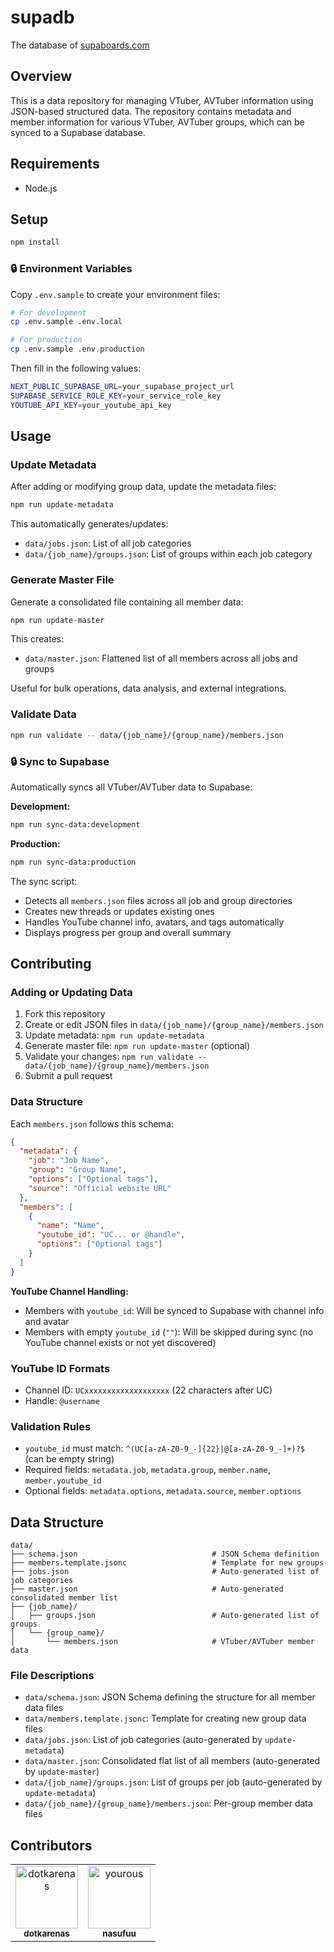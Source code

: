 # supadb

The database of [supaboards.com](https://supaboards.com)

## Overview

This is a data repository for managing VTuber, AVTuber information using JSON-based structured data. The repository contains metadata and member information for various VTuber, AVTuber groups, which can be synced to a Supabase database.

## Requirements

- Node.js

## Setup

```bash
npm install
```

### 🔒 Environment Variables

Copy `.env.sample` to create your environment files:

```bash
# For development
cp .env.sample .env.local

# For production
cp .env.sample .env.production
```

Then fill in the following values:

```bash
NEXT_PUBLIC_SUPABASE_URL=your_supabase_project_url
SUPABASE_SERVICE_ROLE_KEY=your_service_role_key
YOUTUBE_API_KEY=your_youtube_api_key
```

## Usage

### Update Metadata

After adding or modifying group data, update the metadata files:

```bash
npm run update-metadata
```

This automatically generates/updates:
- `data/jobs.json`: List of all job categories
- `data/{job_name}/groups.json`: List of groups within each job category

### Generate Master File

Generate a consolidated file containing all member data:

```bash
npm run update-master
```

This creates:
- `data/master.json`: Flattened list of all members across all jobs and groups

Useful for bulk operations, data analysis, and external integrations.

### Validate Data

```bash
npm run validate -- data/{job_name}/{group_name}/members.json
```

### 🔒 Sync to Supabase

Automatically syncs all VTuber/AVTuber data to Supabase:

**Development:**
```bash
npm run sync-data:development
```

**Production:**
```bash
npm run sync-data:production
```

The sync script:
- Detects all `members.json` files across all job and group directories
- Creates new threads or updates existing ones
- Handles YouTube channel info, avatars, and tags automatically
- Displays progress per group and overall summary

## Contributing

### Adding or Updating Data

1. Fork this repository
2. Create or edit JSON files in `data/{job_name}/{group_name}/members.json`
3. Update metadata: `npm run update-metadata`
4. Generate master file: `npm run update-master` (optional)
5. Validate your changes: `npm run validate -- data/{job_name}/{group_name}/members.json`
6. Submit a pull request

### Data Structure

Each `members.json` follows this schema:

```json
{
  "metadata": {
    "job": "Job Name",
    "group": "Group Name",
    "options": ["Optional tags"],
    "source": "Official website URL"
  },
  "members": [
    {
      "name": "Name",
      "youtube_id": "UC... or @handle",
      "options": ["Optional tags"]
    }
  ]
}
```

**YouTube Channel Handling:**
- Members with `youtube_id`: Will be synced to Supabase with channel info and avatar
- Members with empty `youtube_id` (`""`): Will be skipped during sync (no YouTube channel exists or not yet discovered)

### YouTube ID Formats

- Channel ID: `UCxxxxxxxxxxxxxxxxxxx` (22 characters after UC)
- Handle: `@username`

### Validation Rules

- `youtube_id` must match: `^(UC[a-zA-Z0-9_-]{22}|@[a-zA-Z0-9_-]+)?$` (can be empty string)
- Required fields: `metadata.job`, `metadata.group`, `member.name`, `member.youtube_id`
- Optional fields: `metadata.options`, `metadata.source`, `member.options`

## Data Structure

```
data/
├── schema.json                              # JSON Schema definition
├── members.template.jsonc                   # Template for new groups
├── jobs.json                                # Auto-generated list of job categories
├── master.json                              # Auto-generated consolidated member list
├── {job_name}/
│   ├── groups.json                          # Auto-generated list of groups
│   └── {group_name}/
│       └── members.json                     # VTuber/AVTuber member data
```

### File Descriptions

- `data/schema.json`: JSON Schema defining the structure for all member data files
- `data/members.template.jsonc`: Template for creating new group data files
- `data/jobs.json`: List of job categories (auto-generated by `update-metadata`)
- `data/master.json`: Consolidated flat list of all members (auto-generated by `update-master`)
- `data/{job_name}/groups.json`: List of groups per job (auto-generated by `update-metadata`)
- `data/{job_name}/{group_name}/members.json`: Per-group member data files

## Contributors

<!-- readme: contributors -start -->
<table>
	<tbody>
		<tr>
            <td align="center">
                <a href="https://github.com/dotkarenas">
                    <img src="https://avatars.githubusercontent.com/u/236640342?v=4" width="100;" alt="dotkarenas"/>
                    <br />
                    <sub><b>dotkarenas</b></sub>
                </a>
            </td>
            <td align="center">
                <a href="https://github.com/yourous">
                    <img src="https://avatars.githubusercontent.com/u/92163468?v=4" width="100;" alt="yourous"/>
                    <br />
                    <sub><b>nasufuu</b></sub>
                </a>
            </td>
		</tr>
	<tbody>
</table>
<!-- readme: contributors -end -->
